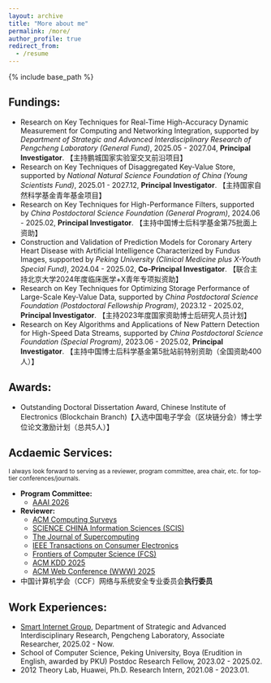 ```yaml
---
layout: archive
title: "More about me"
permalink: /more/
author_profile: true
redirect_from:
  - /resume
---
```


{% include base_path %}

## Fundings:
  - Research on Key Techniques for Real-Time High-Accuracy Dynamic Measurement for Computing and Networking Integration, supported by *Department of Strategic and Advanced Interdisciplinary Research of Pengcheng Laboratory (General Fund)*, 2025.05 - 2027.04, **Principal Investigator**. 【主持鹏城国家实验室交叉前沿项目】
  - Research on Key Techniques of Disaggregated Key-Value Store, supported by *National Natural Science Foundation of China (Young Scientists Fund)*, 2025.01 - 2027.12, **Principal Investigator**. 【主持国家自然科学基金青年基金项目】
  - Research on Key Techniques for High-Performance Filters, supported by *China Postdoctoral Science Foundation (General Program)*, 2024.06 - 2025.02, **Principal Investigator**. 【主持中国博士后科学基金第75批面上资助】
  - Construction and Validation of Prediction Models for Coronary Artery Heart Disease with Artificial Intelligence Characterized by Fundus Images, supported by *Peking University (Clinical Medicine plus X-Youth Special Fund)*, 2024.04 - 2025.02, **Co-Principal Investigator**. 【联合主持北京大学2024年度临床医学+X青年专项拟资助】
  - Research on Key Techniques for Optimizing Storage Performance of Large-Scale Key-Value Data, supported by *China Postdoctoral Science Foundation (Postdoctoral Fellowship Program)*, 2023.12 - 2025.02, **Principal Investigator**. 【主持2023年度国家资助博士后研究人员计划】
  - Research on Key Algorithms and Applications of New Pattern Detection for High-Speed Data Streams, supported by *China Postdoctoral Science Foundation (Special Program)*, 2023.06 - 2025.02, **Principal Investigator**. 【主持中国博士后科学基金第5批站前特别资助（全国资助400人）】

## Awards:
- Outstanding Doctoral Dissertation Award, Chinese Institute of Electronics (Blockchain Branch)【入选中国电子学会（区块链分会）博士学位论文激励计划（总共5人）】

## Acdaemic Services:
<small>I always look forward to serving as a reviewer, program committee, area chair, etc. for top-tier conferences/journals.</small>
  - **Program Committee:**
      - [AAAI 2026](https://aaai.org/conference/aaai/aaai-26/)
  - **Reviewer:** 
      - [ACM Computing Surveys](https://dl.acm.org/journal/csur)
      - [SCIENCE CHINA Information Sciences (SCIS)](https://link.springer.com/journal/11432)
      - [The Journal of Supercomputing](https://link.springer.com/journal/11227)
      - [IEEE Transactions on Consumer Electronics](https://ieeexplore.ieee.org/xpl/RecentIssue.jsp?punumber=30)
      - [Frontiers of Computer Science (FCS)](https://journal.hep.com.cn/fcs/EN/2095-2228/home.shtml)
      - [ACM KDD 2025](https://kdd2025.kdd.org/)
      - [ACM Web Conference (WWW) 2025](https://www2025.thewebconf.org/)
- 中国计算机学会（CCF）网络与系统安全专业委员会**执行委员**

## Work Experiences:
  - [Smart Internet Group](https://smartinternet.group/), Department of Strategic and Advanced Interdisciplinary Research, Pengcheng Laboratory, Associate Researcher, 2025.02 - Now.
  - School of Computer Science, Peking University, Boya (Erudition in English, awarded by PKU) Postdoc Research Fellow, 2023.02 - 2025.02.
  - 2012 Theory Lab, Huawei, Ph.D. Research Intern, 2021.08 - 2023.01.
